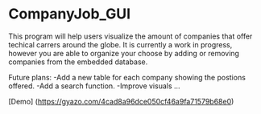 # CompanyJob_GUI
This program will help users visualize the amount of companies that offer techical carrers around the globe.
It is currently a work in progress, however you are able to organize your choose by adding or removing companies from the embedded  database. 

Future plans:
-Add a new table for each company showing the postions offered.
-Add a search function.
-Improve visuals
...

[Demo]
(https://gyazo.com/4cad8a96dce050cf46a9fa71579b68e0)

